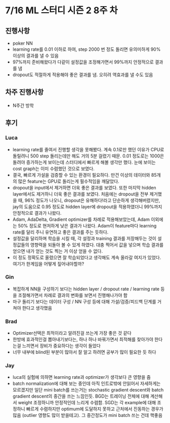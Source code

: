 # 7/16 ML 스터디 시즌 2 8주 차

## 진행사항
- poker NN
 - learning rate를 0.01 이하로 하여, step 2000 번 정도 돌리면 유의미하게 90% 이상의 결과를 낼 수 있음
 - 97%까지 준비해왔다가 다같이 설정값을 조정해가면서 99%까지 안정적으로 결과를 냄
 - dropout도 적절하게 적용해야 좋은 결과를 냄. 오히려 역효과를 낼 수도 있음

## 차주 진행사항
- N주간 방학
 
## 후기

### Luca
* learning rate를 줄여서 진행할 생각을 못해봤다. 계속 0.1로만 했던 이유가 CPU로 돌릴려니 500 step 돌리는데만 해도 거의 5분 걸렸기 때문. 0.01 정도로는 1000은 돌려야 증가하는게 보이는데 스터디에서 빠르게 해볼 생각만 했다. 눈에 보이는 cost graph는 이미 수렴했던 것으로 보였다.
* 결국, 빠르게 가설을 검증할 수 있는 환경이 필요하다. 만건 이상의 데이터와 85개의 많은 feature는 GPU로 돌리는게 필수적임을 깨달았다. 
* dropout을 input에서 제거하면 더욱 좋은 결과를 보였다. 또한 마지막 hidden layer에서도 제거하니 더욱 좋은 결과를 보였다. 처음에는 dropout을 전부 제거했을 때, 96% 정도가 나오니, dropout은 유해하다!라고 단순하게 생각해버렸지만, jay의 도움으로 0.95 정도로 hidden layer에 dropout을 적용하였더니 99%까지 안정적으로 결과가 나왔다.
* Adam, AdaDelta, Gradient optimizer를 차례로 적용해보았는데, Adam 이외에는 50% 정도로 현저하게 낮은 결과가 나왔다. Adam이 feature마다 learning rate를 달리 주니 유연하고 좋은 결과를 주는 듯하다.
* 설정값을 달리하며 학습을 시킬 때, 각 설정과 training 결과를 저장해두는 것이 설정값들의 영향력을 되돌아 볼 수 있게 하였다. 대충 찍어서 값을 넣으며 학습 결과를 얻으면 내가 얻는 것도 찍는 거 이상 얻을 수 없다.
* 이 정도 정확도로 올렸으면 잘 학습되었다고 생각해도 계속 올라갈 여지가 있었다. 여기가 한계임을 어떻게 짚어내야할까?

### Gin
* 복잡하게 NN을 구성하기 보다는 hidden layer / dropout rate / learning rate 등을 조절해가면서 차례로 결과의 변화를 보면서 진행해나가야 함
* 마구 돌리기 보다는 데이터 구성 / NN 구성 등에 대해 가설/검증/피드백 단계를 거쳐야 한다고 생각했음


### Brad
* Optimizer선택은 최적이라고 알려진걸 쓰는게 가장 좋은 것 같다
* 한방에 효과적인걸 뽑아내기보다는, 하나 하나 바꿔가면서 최적해를 찾아가야 한다는걸 느끼면서 장비가 중요하다는 생각이 들었다
* 너무 내부에 blind된 부분이 많아서 잘 알고 하려면 공부가 많이 필요한 듯 하다

### Jay
* luca의 실험에 의하면 learning rate과 optimizer가 생각보다 큰 영향을 줌
* batch normalization에 대해 보는 중인데 아직 인트로밖에 안읽어서 자세하게는 모르겠지만
일단 mini batch를 쓰는거는 stochastic gradient descent와 batch gradient descent의 중간을 쓰는 느낌인듯.
BGD는 트레이닝 전체에 대해 계산해서 weight 조정하니까 안정적인데 느리게 수렴함.
SGD는 각 example에 대해 조정하니 빠르게 수렴하지만
optimum에 도달하지 못하고 근처에서 진동하는 경우가 많음 (outlier 영향도 많이 받을테고).
그 중간정도가 mini batch 쓰는 건데 핵좋음
